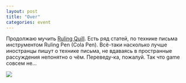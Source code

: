 ```yaml
---
layout: post
title: "Over"
categories: event
---
```

Продолжаю мучить [Ruling Quill](https://quillcraft.livejournal.com/44163.html). Есть ряд статей, по технике письма инструментом Ruling Pen (Cola Pen). Всё-таки насколько лучше иностранцы пишут о технике письма, не вдаваясь в пространные рассуждения непонятно о чём. Переведу-ка, пожалуй. Так что game совсем не…

![](https://pics.livejournal.com/quillcraft/pic/000dtkq4)
